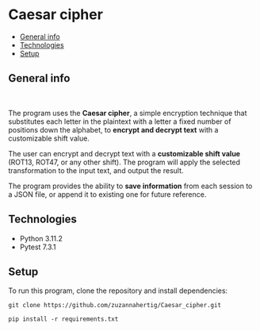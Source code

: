 # Caesar cipher
* [General info](#general-info)
* [Technologies](#technologies)
* [Setup](#setup)

## General info
<br>

The program uses the <b>Caesar cipher</b>, a simple encryption technique that substitutes each letter in the plaintext with a letter a fixed number of positions down the alphabet, to <b>encrypt and decrypt text</b> with a customizable shift value. 

The user can encrypt and decrypt text with a <b>customizable shift value</b> (ROT13, ROT47, or any other shift). The program will apply the selected transformation to the input text, and output the result.

The program provides the ability to <b>save information</b> from each session to a JSON file, or append it to existing one for future reference.

## Technologies
<ul>
<li>Python 3.11.2</li>
<li>Pytest 7.3.1</li>
</ul>

## Setup
To run this program, clone the repository and install dependencies:
```
git clone https://github.com/zuzannahertig/Caesar_cipher.git
```
```
pip install -r requirements.txt
```
